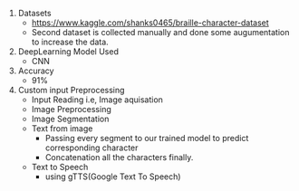1) Datasets 
    - https://www.kaggle.com/shanks0465/braille-character-dataset
    - Second dataset is collected manually and done some augumentation to increase the data.
2) DeepLearning Model Used
    - CNN
3) Accuracy
    - 91%
4) Custom input Preprocessing
    - Input Reading i.e, Image aquisation
    - Image Preprocessing
    - Image Segmentation
    - Text from image
        - Passing every segment to our trained model to predict corresponding character
        - Concatenation all the characters finally.
    - Text to Speech
        - using gTTS(Google Text To Speech)
